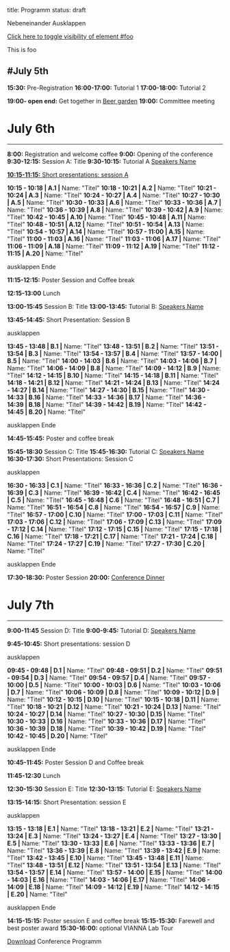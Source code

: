 title: Programm
status: draft

Nebeneinander Ausklappen

<script type="text/javascript">
<!--
    function toggle_visibility(id) {
       var e = document.getElementById(id);
       if(e.style.display == 'block')
          e.style.display = 'none';
       else
          e.style.display = 'block';
    }
//-->
</script>

<a href="#" onclick="toggle_visibility('foo');">Click here to toggle visibility of element #foo</a>
<div id="foo">This is foo</div>

#July 5th
---
**15:30:** Pre-Registration
**16:00-17:00:** Tutorial 1
**17:00-18:00:** Tutorial 2

**19:00- open end:** Get together in [Beer garden](/RouteDescription/)
**19:00:** Committee meeting



# July 6th
---
**8:00:** Registration and welcome coffee
**9:00:** Opening of the conference
**9:30-12:15:** Session A: Title
**9:30-10:15:** Tutorial A [Speakers Name](/TutorialSpeakers/)

<a href="#" onclick="toggle_visibility('foo');">**10:15-11:15:** Short presentations: session A </a>

<div id="foo" markdown="1">

**10:15 - 10:18 | A.1 |** Name: "Titel"
**10:18 - 10:21 | A.2  |** Name: "Titel"
**10:21 - 10:24 | A.3  |** Name: "Titel"
**10:24 - 10:27 | A.4  |** Name: "Titel"
**10:27 - 10:30 | A.5  |**  Name: "Titel"
**10:30 - 10:33 | A.6  |** Name: "Titel"
**10:33 - 10:36 | A.7  |** Name: "Titel"
**10:36 - 10:39 | A.8  |** Name: "Titel"
**10:39 - 10:42 | A.9  |** Name: "Titel"
**10:42 - 10:45 | A.10 |**  Name: "Titel"
**10:45 - 10:48 | A.11 |** Name: "Titel"
**10:48 - 10:51 | A.12 |**  Name: "Titel"
**10:51 - 10:54 | A.13 |** Name: "Titel"
**10:54 - 10:57 | A.14 |** Name: "Titel"
**10:57 - 11:00 | A.15 |** Name: "Titel"
**11:00 - 11:03 | A.16 |** Name: "Titel"
**11:03 - 11:06 | A.17 |** Name: "Titel"
**11:06 - 11:09 | A.18 |** Name: "Titel"
**11:09 - 11:12 | A.19 |** Name: "Titel"
**11:12 - 11:15 | A.20 |** Name: "Titel"

</div>

ausklappen Ende

**11:15-12:15:** Poster Session and Coffee break

**12:15-13:00** Lunch

**13:00-15:45** Session B: Title
**13:00-13:45:** Tutorial B: [Speakers Name](/TutorialSpeakers/)

**13:45-14:45:** Short Presentation: Session B

ausklappen

**13:45 - 13:48 | B.1 |** Name: "Titel"
**13:48 - 13:51 | B.2 |** Name: "Titel"
**13:51 - 13:54 | B.3 |** Name: "Titel"
**13:54 - 13:57 | B.4 |** Name: "Titel"
**13:57 - 14:00 | B.5 |** Name: "Titel"
**14:00 - 14:03 | B.6 |** Name: "Titel"
**14:03 - 14:06 | B.7 |** Name: "Titel"
**14:06 - 14:09 | B.8 |** Name: "Titel"
**14:09 - 14:12 | B.9 |** Name: "Titel"
**14:12 - 14:15 | B.10 |** Name: "Titel"
**14:15 - 14:18 | B.11 |** Name: "Titel"
**14:18 - 14:21 | B.12 |** Name: "Titel"
**14:21 - 14:24 | B.13 |** Name: "Titel"
**14:24 - 14:27 | B.14 |** Name: "Titel"
**14:27 - 14:30 | B.15 |** Name: "Titel"
**14:30 - 14:33 | B.16 |** Name: "Titel"
**14:33 - 14:36 | B.17 |** Name: "Titel"
**14:36 - 14:39 | B.18 |** Name: "Titel"
**14:39 - 14:42 | B.19 |** Name: "Titel"
**14:42 - 14:45 | B.20 |** Name: "Titel"

ausklappen Ende

**14:45-15:45:** Poster and coffee break

**15:45-18:30** Session C: Title
**15:45-16:30:** Tutorial C: [Speakers Name](/TutorialSpeakers/)
**16:30-17:30:** Short Presentations: Session C

ausklappen

**16:30 - 16:33 | C.1 |** Name: "Titel"
**16:33 - 16:36 | C.2 |** Name: "Titel"
**16:36 - 16:39 | C.3 |** Name: "Titel"
**16:39 - 16:42 | C.4 |** Name: "Titel"
**16:42 - 16:45 | C.5 |** Name: "Titel"
**16:45 - 16:48 | C.6 |** Name: "Titel"
**16:48 - 16:51 | C.7 |** Name: "Titel"
**16:51 - 16:54 | C.8 |** Name: "Titel"
**16:54 - 16:57 | C.9 |** Name: "Titel"
**16:57 - 17:00 | C.10 |** Name: "Titel"
**17:00 - 17:03 | C.11 |** Name: "Titel"
**17:03 - 17:06 | C.12 |** Name: "Titel"
**17:06 - 17:09 | C.13 |** Name: "Titel"
**17:09 - 17:12 | C.14 |** Name: "Titel"
**17:12 - 17:15 | C.15 |** Name: "Titel"
**17:15 - 17:18 | C.16 |** Name: "Titel"
**17:18 - 17:21 | C.17 |** Name: "Titel"
**17:21 - 17:24 | C.18 |** Name: "Titel"
**17:24 - 17:27 | C.19 |** Name: "Titel"
**17:27 - 17:30 | C.20 |** Name: "Titel"

ausklappen Ende

**17:30-18:30:** Poster Session
**20:00:** [Conference Dinner](/RouteDescription/)

# July 7th
---
**9:00-11:45** Session D: Title
**9:00-9:45:** Tutorial D: [Speakers Name](/TutorialSpeakers/)

**9:45-10:45:** Short presentations: session D

ausklappen

**09:45 - 09:48 | D.1 |** Name: "Titel"
**09:48 - 09:51 | D.2 |** Name: "Titel"
**09:51 - 09:54 | D.3 |** Name: "Titel"
**09:54 - 09:57 | D.4 |** Name: "Titel"
**09:57 - 10:00 | D.5 |** Name: "Titel"
**10:00 - 10:03 | D.6 |** Name: "Titel"
**10:03 - 10:06 | D.7 |** Name: "Titel"
**10:06 - 10:09 | D.8 |** Name: "Titel"
**10:09 - 10:12 | D.9 |** Name: "Titel"
**10:12 - 10:15 | D.10 |** Name: "Titel"
**10:15 - 10:18 | D.11 |** Name: "Titel"
**10:18 - 10:21 | D.12 |** Name: "Titel"
**10:21 - 10:24 | D.13 |** Name: "Titel"
**10:24 - 10:27 | D.14 |** Name: "Titel"
**10:27 - 10:30 | D.15 |** Name: "Titel"
**10:30 - 10:33 | D.16 |** Name: "Titel"
**10:33 - 10:36 | D.17 |** Name: "Titel"
**10:36 - 10:39 | D.18 |** Name: "Titel"
**10:39 - 10:42 | D.19 |** Name: "Titel"
**10:42 - 10:45 | D.20 |** Name: "Titel"

ausklappen Ende

**10:45-11:45:** Poster Session D and Coffee break

**11:45-12:30** Lunch

**12:30-15:30** Session E: Title
**12:30-13:15:** Tutorial E: [Speakers Name](/TutorialSpeakers/)

**13:15-14:15:** Short Presentation: session E

ausklappen

**13:15 - 13:18 | E.1 |** Name: "Titel"
**13:18 - 13:21 | E.2 |** Name: "Titel"
**13:21 - 13:24 | E.3 |** Name: "Titel"
**13:24 - 13:27 | E.4 |** Name: "Titel"
**13:27 - 13:30 | E.5 |** Name: "Titel"
**13:30 - 13:33 | E.6 |** Name: "Titel"
**13:33 - 13:36 | E.7 |** Name: "Titel"
**13:36 - 13:39 | E.8 |** Name: "Titel"
**13:39 - 13:42 | E.9 |** Name: "Titel"
**13:42 - 13:45 | E.10 |** Name: "Titel"
**13:45 - 13:48 | E.11 |** Name: "Titel"
**13:48 - 13:51 | E.12 |** Name: "Titel"
**13:51 - 13:54 | E.13 |** Name: "Titel"
**13:54 - 13:57 | E.14 |** Name: "Titel"
**13:57 - 14:00 | E.15 |** Name: "Titel"
**14:00 - 14:03 | E.16 |** Name: "Titel"
**14:03 - 14:06 | E.17 |** Name: "Titel"
**14:06 - 14:09 | E.18 |** Name: "Titel"
**14:09 - 14:12 | E.19 |** Name: "Titel"
**14:12 - 14:15 | E.20 |** Name: "Titel"

ausklappen Ende

**14:15-15:15:** Poster session E and coffee break
**15:15-15:30:** Farewell and best poster award
**15:30-16:00:** optional VIANNA Lab Tour



[Download](/EnFI/conferenceprogramm.pdf) Conference Programm
